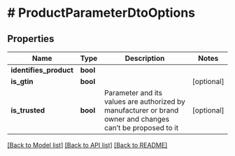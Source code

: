 # # ProductParameterDtoOptions

## Properties

Name | Type | Description | Notes
------------ | ------------- | ------------- | -------------
**identifies_product** | **bool** |  |
**is_gtin** | **bool** |  | [optional]
**is_trusted** | **bool** | Parameter and its values are authorized by manufacturer or brand owner and changes can’t be proposed to it | [optional]

[[Back to Model list]](../../README.md#models) [[Back to API list]](../../README.md#endpoints) [[Back to README]](../../README.md)
